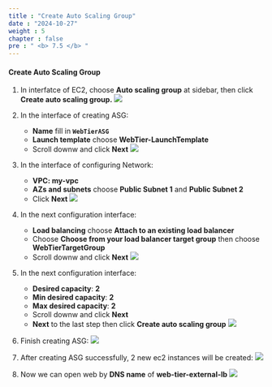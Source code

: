 ```yaml
---
title : "Create Auto Scaling Group"
date : "2024-10-27"
weight : 5
chapter : false
pre : " <b> 7.5 </b> "
---
```


#### Create Auto Scaling Group
1. In interfatce of EC2, choose **Auto scaling group** at sidebar, then click **Create auto scaling group.**
![](/workshop01-AWS-FCJ-2025/images/5-5/01.png?width=50pc)

2. In the interface of creating ASG:
    - **Name** fill in **`WebTierASG`**
    - **Launch template** choose **WebTier-LaunchTemplate**
    - Scroll downw and click **Next**
![](/workshop01-AWS-FCJ-2025/images/7-5/02.png?width=50pc)

3. In the interface of configuring Network:
    - **VPC: my-vpc**
    - **AZs and subnets** choose **Public Subnet 1** and **Public Subnet 2**
    - Click **Next**
![](/workshop01-AWS-FCJ-2025/images/7-5/03.png?width=50pc)

4. In the next configuration interface:
    - **Load balancing** choose **Attach to an existing load balancer**
    - Choose **Choose from your load balancer target group** then choose **WebTierTargetGroup**
    - Scroll downw and click **Next**
![](/workshop01-AWS-FCJ-2025/images/7-5/04.png?width=50pc)

5. In the next configuration interface:
    - **Desired capacity**: **2**
    - **Min desired capacity**: **2**
    - **Max desired capacity**: **2**
    - Scroll downw and click **Next**
    - **Next** to the last step then click **Create auto scaling group**
![](/workshop01-AWS-FCJ-2025/images/7-5/05.png?width=50pc)

6. Finish creating ASG:
![](/workshop01-AWS-FCJ-2025/images/7-5/06.png?width=50pc)

7. After creating ASG successfully, 2 new ec2 instances will be created:
![](/workshop01-AWS-FCJ-2025/images/7-5/09.png?width=50pc)

8. Now we can open web by **DNS name** of **web-tier-external-lb**
![](/workshop01-AWS-FCJ-2025/images/7-5/08.png?width=50pc)

